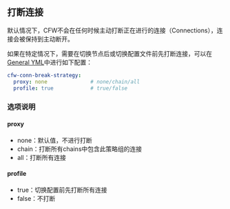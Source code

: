 ## 打断连接

默认情况下，CFW不会在任何时候主动打断正在进行的连接（Connections），连接会被保持到主动断开。

如果在特定情况下，需要在切换节点后或切换配置文件前先打断连接，可以在[General YML](ui/general.md)中进行如下配置：

```yaml
cfw-conn-break-strategy:
  proxy: none              # none/chain/all
  profile: true            # true/false
```

### 选项说明

#### proxy
  - none：默认值，不进行打断
  - chain：打断所有chains中包含此策略组的连接
  - all：打断所有连接

#### profile
  - true：切换配置前先打断所有连接
  - false：不打断